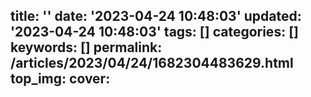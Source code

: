title: ''
date: '2023-04-24 10:48:03'
updated: '2023-04-24 10:48:03'
tags: []
categories: []
keywords: []
permalink: /articles/2023/04/24/1682304483629.html
top_img:
cover:
---

